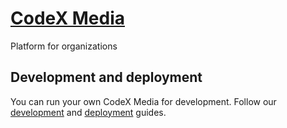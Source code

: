 # [CodeX Media](https://ifmo.su/media)

Platform for organizations

## Development and deployment

You can run your own CodeX Media for development. Follow our  [development](docs/development.md) and [deployment](docs/deployment.md) guides.